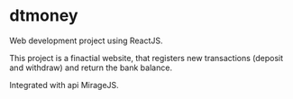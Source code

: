 # dtmoney

Web development project using ReactJS.


This project is a finactial website, that registers new transactions (deposit and withdraw) and return the bank balance. 

Integrated with api MirageJS. 
